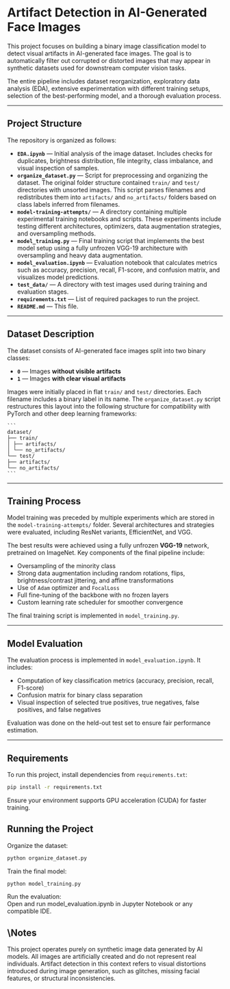 # Artifact Detection in AI-Generated Face Images

This project focuses on building a binary image classification model to detect visual artifacts in AI-generated face images. The goal is to automatically filter out corrupted or distorted images that may appear in synthetic datasets used for downstream computer vision tasks.

The entire pipeline includes dataset reorganization, exploratory data analysis (EDA), extensive experimentation with different training setups, selection of the best-performing model, and a thorough evaluation process.

---

## Project Structure

The repository is organized as follows:

- **`EDA.ipynb`** — Initial analysis of the image dataset. Includes checks for duplicates, brightness distribution, file integrity, class imbalance, and visual inspection of samples.
- **`organize_dataset.py`** — Script for preprocessing and organizing the dataset. The original folder structure contained `train/` and `test/` directories with unsorted images. This script parses filenames and redistributes them into `artifacts/` and `no_artifacts/` folders based on class labels inferred from filenames.
- **`model-training-attempts/`** — A directory containing multiple experimental training notebooks and scripts. These experiments include testing different architectures, optimizers, data augmentation strategies, and oversampling methods.
- **`model_training.py`** — Final training script that implements the best model setup using a fully unfrozen VGG-19 architecture with oversampling and heavy data augmentation.
- **`model_evaluation.ipynb`** — Evaluation notebook that calculates metrics such as accuracy, precision, recall, F1-score, and confusion matrix, and visualizes model predictions.
- **`test_data/`** — A directory with test images used during training and evaluation stages.
- **`requirements.txt`** — List of required packages to run the project.
- **`README.md`** — This file.

---

## Dataset Description

The dataset consists of AI-generated face images split into two binary classes:

- **`0`** — Images **without visible artifacts**
- **`1`** — Images **with clear visual artifacts**

Images were initially placed in flat `train/` and `test/` directories. Each filename includes a binary label in its name. The `organize_dataset.py` script restructures this layout into the following structure for compatibility with PyTorch and other deep learning frameworks:

<pre lang="markdown"><code>``` 
dataset/ 
├── train/ 
│ ├── artifacts/ 
│ └── no_artifacts/ 
└── test/ 
├── artifacts/ 
└── no_artifacts/ 
```</code></pre>


---

## Training Process

Model training was preceded by multiple experiments which are stored in the `model-training-attempts/` folder. Several architectures and strategies were evaluated, including ResNet variants, EfficientNet, and VGG.

The best results were achieved using a fully unfrozen **VGG-19** network, pretrained on ImageNet. Key components of the final pipeline include:

- Oversampling of the minority class
- Strong data augmentation including random rotations, flips, brightness/contrast jittering, and affine transformations
- Use of `Adam` optimizer and `FocalLoss`
- Full fine-tuning of the backbone with no frozen layers
- Custom learning rate scheduler for smoother convergence

The final training script is implemented in `model_training.py`.

---

## Model Evaluation

The evaluation process is implemented in `model_evaluation.ipynb`. It includes:

- Computation of key classification metrics (accuracy, precision, recall, F1-score)
- Confusion matrix for binary class separation
- Visual inspection of selected true positives, true negatives, false positives, and false negatives

Evaluation was done on the held-out test set to ensure fair performance estimation.

---

## Requirements

To run this project, install dependencies from `requirements.txt`:

```bash
pip install -r requirements.txt
```
Ensure your environment supports GPU acceleration (CUDA) for faster training.

## Running the Project

Organize the dataset:  
```bash
python organize_dataset.py
```
Train the final model:  
```bash
python model_training.py
```
Run the evaluation:  
Open and run model_evaluation.ipynb in Jupyter Notebook or any compatible IDE.

## \Notes

This project operates purely on synthetic image data generated by AI models. All images are artificially created and do not represent real individuals. Artifact detection in this context refers to visual distortions introduced during image generation, such as glitches, missing facial features, or structural inconsistencies.